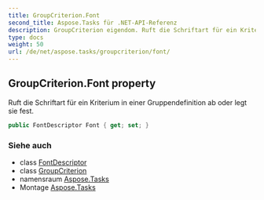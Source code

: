 ```yaml
---
title: GroupCriterion.Font
second_title: Aspose.Tasks für .NET-API-Referenz
description: GroupCriterion eigendom. Ruft die Schriftart für ein Kriterium in einer Gruppendefinition ab oder legt sie fest.
type: docs
weight: 50
url: /de/net/aspose.tasks/groupcriterion/font/
---
```

## GroupCriterion.Font property

Ruft die Schriftart für ein Kriterium in einer Gruppendefinition ab oder legt sie fest.

```csharp
public FontDescriptor Font { get; set; }
```

### Siehe auch

* class [FontDescriptor](../../../aspose.tasks.visualization/fontdescriptor/)
* class [GroupCriterion](../)
* namensraum [Aspose.Tasks](../../groupcriterion/)
* Montage [Aspose.Tasks](../../../)


